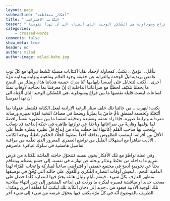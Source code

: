 ```yaml
---
layout: page
subheadline: "أفكار متقاطعة"
title: " الكاتب الافتراضي "
teaser: " نتأمَّل .. نؤمنُ .. نكتبُ، كمحاولة لإخماد بقايا اكتئابات منسيّة تَنْشَط نيرانُها مع كلّ ثوبٍ غامضٍ يرتديه ليلُ الوَحدة والغرابة عن حقيقة وجود العالم وماهيته ونهايته وبدايته مرّة أخرى .. نكتب لنتحايل على أنفسنا بإيهامها أنّنا ندرك حقيقة هذياننا هذا، ونملك من النضج ما يجعلنا نتكيّف لحظيًّا مع صراعاتنا الداخلية إذ إنّ معرفتنا بما نحتاجه لأوقاتٍ تمتدّ لساعات ليست قليلة نقضيها ما بين فراغ وسوداوية هي المُسّكن الوحيد الذي ألفناه الى أن تهدأ نفوسنا"
categories:
    - crossed-words
comments: false
show_meta: true
header: no
author: milad
author-image: milad-bahe.jpg
---
```


نتأمَّل .. نؤمنُ .. نكتبُ، كمحاولة لإخماد بقايا اكتئابات منسيّة تَنْشَط نيرانُها مع كلّ ثوبٍ غامضٍ يرتديه ليلُ الوَحدة والغرابة عن حقيقة وجود العالم وماهيته ونهايته وبدايته مرّة أخرى .. نكتب لنتحايل على أنفسنا بإيهامها أنّنا ندرك حقيقة هذياننا هذا، ونملك من النضج ما يجعلنا نتكيّف لحظيًّا مع صراعاتنا الداخلية إذ إنّ معرفتنا بما نحتاجه لأوقاتٍ تمتدّ لساعات ليست قليلة نقضيها ما بين فراغ وسوداوية .هي المُسّكن الوحيد الذي ألفناه الى أن تهدأ نفوسنا

نكتب؛ لنهرب .. من حالتنا تلك خلف ستار الرغبة الإرادية لفعل الكتابة فنُشغل عقولنا بما أنْتَجَتْهُ ونُخضعه لمنطقٍ تامٍّ خاصّ بنا يميّزنا ويضعنا في مصافّ النخبة لقوّة تعبيره ورصانة مفرداته وترابط صوره، فإذا زاد عمقه وتعقيده وتدقيقه لمسنا ما بين سطوره نفساً رافضةً لما يؤلمها وهاربةً من صراعاتها وباحثةً عن توازنها ظاهرة في حبكة إبداعية قد يتعجّب ويُعجب بها صاحب القلم (كاتبها) لما خطّت يداه من إبداع قلّ نظيره بنظره طبعاً على الأقلّ بين أقرانه، لينتصب الطاووس بداخله آخذاً سطوةَ الجلّاد الحكيمِ باطناً، ووجه الكاتب ..الأديب ظاهراً مع استهلاك القليل من تواضع العبقري المغرور الذي تعلّمه من مراقبة تفاصيل هامشية في سلوك عباقرة عاصرهم

وفي غفلة تواطؤ مع تلك الأفكار يخون نفسه فتتحوّل حاجته الماسّة للكتابة من غرض تفريغ ما بداخله من تخبّط وتذمّر وبحثه عن توازنه في نفسه، إلى جشع يتضخّم ويتفاقم بحثاً عن نجوميةٍ أدبيةٍ في مجتمع حقيقيٍ أو افتراضيٍ ساعياً لمباركة وإعجاب القُرّاء لهذا الداهية النجم .. ليعيش أوقات انتصاره الفكري واللّغوي على حالته التي وُفّقَ في توصيفها بمظهر العارف بكلّ شيء.. فينعم بأيامٍ وليال هانئة يجترّ فيها انتصاره كلّما حصل على معجب جديد أو مناقشة قصيرة لفكرة ما وردت في إبداعه المنشور إلى حين انتهاء صلاحية تلك الوجبة الأدبية فيعود من ..جديد إلى دخان الكآبة تلك ليكتبَ لنا مُعلّقة أخرى وهكذا.. الطريف بالموضوع أنّه في كلّ مرّة يكتب فيها يتحوّل غرضه من شيء إلى شيء آخر
